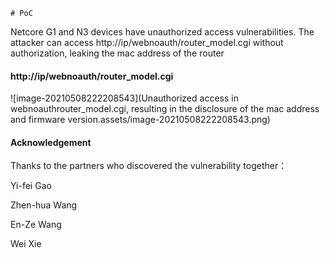 	# PoC

Netcore G1 and N3 devices have unauthorized access vulnerabilities. The attacker can access http://ip/webnoauth/router_model.cgi without authorization, leaking the mac address of the router

#### http://ip/webnoauth/router_model.cgi

![image-20210508222208543](Unauthorized access in webnoauthrouter_model.cgi, resulting in the disclosure of the mac address and firmware version.assets/image-20210508222208543.png)











#### Acknowledgement

Thanks to the partners who discovered the vulnerability together：

Yi-fei Gao

Zhen-hua Wang

En-Ze Wang

Wei Xie
